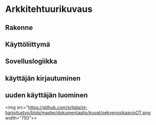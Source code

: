 # Arkkitehtuurikuvaus

## Rakenne

## Käyttöliittymä

## Sovelluslogiikka

## käyttäjän kirjautuminen

## uuden käyttäjän luominen

<img src="https://github.com/sritala/ot-harjoitustyo/blob/master/dokumentaatio/kuvat/sekvenssikaavioOT.png width="750">>
